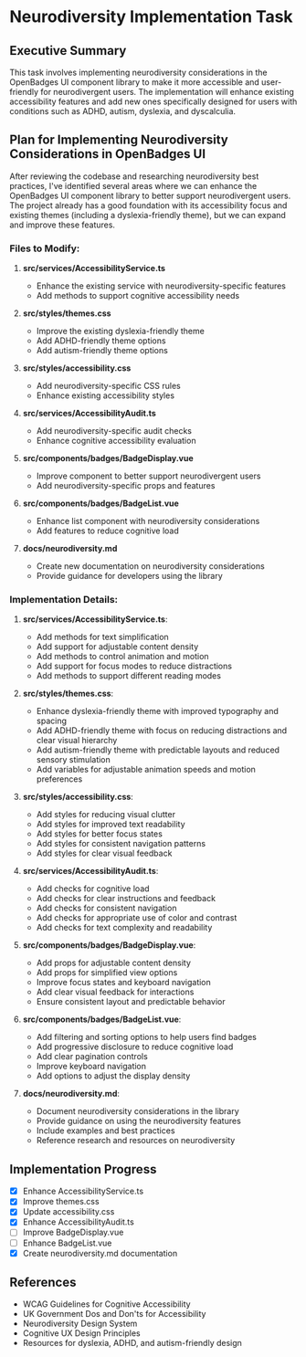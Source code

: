 # Neurodiversity Implementation Task

## Executive Summary

This task involves implementing neurodiversity considerations in the OpenBadges UI component library to make it more accessible and user-friendly for neurodivergent users. The implementation will enhance existing accessibility features and add new ones specifically designed for users with conditions such as ADHD, autism, dyslexia, and dyscalculia.

## Plan for Implementing Neurodiversity Considerations in OpenBadges UI

After reviewing the codebase and researching neurodiversity best practices, I've identified several areas where we can enhance the OpenBadges UI component library to better support neurodivergent users. The project already has a good foundation with its accessibility focus and existing themes (including a dyslexia-friendly theme), but we can expand and improve these features.

### Files to Modify:

1. **src/services/AccessibilityService.ts**
   - Enhance the existing service with neurodiversity-specific features
   - Add methods to support cognitive accessibility needs

2. **src/styles/themes.css**
   - Improve the existing dyslexia-friendly theme
   - Add ADHD-friendly theme options
   - Add autism-friendly theme options

3. **src/styles/accessibility.css**
   - Add neurodiversity-specific CSS rules
   - Enhance existing accessibility styles

4. **src/services/AccessibilityAudit.ts**
   - Add neurodiversity-specific audit checks
   - Enhance cognitive accessibility evaluation

5. **src/components/badges/BadgeDisplay.vue**
   - Improve component to better support neurodivergent users
   - Add neurodiversity-specific props and features

6. **src/components/badges/BadgeList.vue**
   - Enhance list component with neurodiversity considerations
   - Add features to reduce cognitive load

7. **docs/neurodiversity.md**
   - Create new documentation on neurodiversity considerations
   - Provide guidance for developers using the library

### Implementation Details:

1. **src/services/AccessibilityService.ts**:
   - Add methods for text simplification
   - Add support for adjustable content density
   - Add methods to control animation and motion
   - Add support for focus modes to reduce distractions
   - Add methods to support different reading modes

2. **src/styles/themes.css**:
   - Enhance dyslexia-friendly theme with improved typography and spacing
   - Add ADHD-friendly theme with focus on reducing distractions and clear visual hierarchy
   - Add autism-friendly theme with predictable layouts and reduced sensory stimulation
   - Add variables for adjustable animation speeds and motion preferences

3. **src/styles/accessibility.css**:
   - Add styles for reducing visual clutter
   - Add styles for improved text readability
   - Add styles for better focus states
   - Add styles for consistent navigation patterns
   - Add styles for clear visual feedback

4. **src/services/AccessibilityAudit.ts**:
   - Add checks for cognitive load
   - Add checks for clear instructions and feedback
   - Add checks for consistent navigation
   - Add checks for appropriate use of color and contrast
   - Add checks for text complexity and readability

5. **src/components/badges/BadgeDisplay.vue**:
   - Add props for adjustable content density
   - Add props for simplified view options
   - Improve focus states and keyboard navigation
   - Add clear visual feedback for interactions
   - Ensure consistent layout and predictable behavior

6. **src/components/badges/BadgeList.vue**:
   - Add filtering and sorting options to help users find badges
   - Add progressive disclosure to reduce cognitive load
   - Add clear pagination controls
   - Improve keyboard navigation
   - Add options to adjust the display density

7. **docs/neurodiversity.md**:
   - Document neurodiversity considerations in the library
   - Provide guidance on using the neurodiversity features
   - Include examples and best practices
   - Reference research and resources on neurodiversity

## Implementation Progress

- [x] Enhance AccessibilityService.ts
- [x] Improve themes.css
- [x] Update accessibility.css
- [x] Enhance AccessibilityAudit.ts
- [ ] Improve BadgeDisplay.vue
- [ ] Enhance BadgeList.vue
- [x] Create neurodiversity.md documentation

## References

- WCAG Guidelines for Cognitive Accessibility
- UK Government Dos and Don'ts for Accessibility
- Neurodiversity Design System
- Cognitive UX Design Principles
- Resources for dyslexia, ADHD, and autism-friendly design
